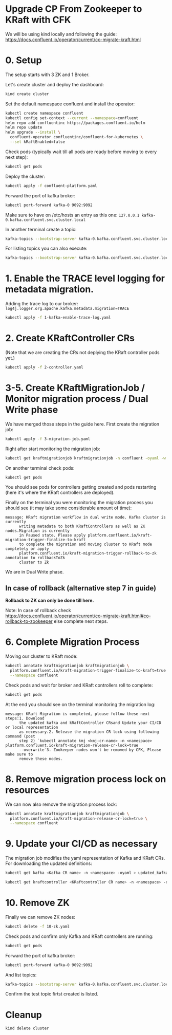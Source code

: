 # Upgrade CP From Zookeeper to KRaft with CFK

We will be using kind locally and following the guide: https://docs.confluent.io/operator/current/co-migrate-kraft.html 

# 0. Setup

The setup starts with 3 ZK and 1 Broker.

Let's create cluster and deploy the dashboard:

```bash
kind create cluster
```

Set the default namespace confluent and install the operator:

```bash
kubectl create namespace confluent
kubectl config set-context --current --namespace=confluent
helm repo add confluentinc https://packages.confluent.io/helm
helm repo update
helm upgrade --install \
  confluent-operator confluentinc/confluent-for-kubernetes \
  --set kRaftEnabled=false
```

Check pods (typically wait till all pods are ready before moving to every next step):

```bash
kubectl get pods
```

Deploy the cluster:

```bash
kubectl apply -f confluent-platform.yaml
```

Forward the port of kafka broker:

```bash
kubectl port-forward kafka-0 9092:9092
```

Make sure to have on /etc/hosts an entry as this one: 
`127.0.0.1 kafka-0.kafka.confluent.svc.cluster.local`

In another terminal create a topic:

```bash
kafka-topics --bootstrap-server kafka-0.kafka.confluent.svc.cluster.local:9092 --topic test --create --partitions 1 --replication-factor 1
```

For listing topics you can also execute:

```bash
kafka-topics --bootstrap-server kafka-0.kafka.confluent.svc.cluster.local:9092 --list
```

# 1. Enable the TRACE level logging for metadata migration.

Adding the trace log to our broker:
`log4j.logger.org.apache.kafka.metadata.migration=TRACE`

```bash
kubectl apply -f 1-kafka-enable-trace-log.yaml
```

# 2. Create KRaftController CRs

(Note that we are creating the CRs not deplying the KRaft controller pods yet.)

```bash
kubectl apply -f 2-controller.yaml
```

# 3-5. Create KRaftMigrationJob / Monitor migration process / Dual Write phase

We have merged those steps in the guide here. First create the migration job:

```bash
kubectl apply -f 3-migration-job.yaml
```

Right after start monitoring the migration job:

```bash
kubectl get kraftmigrationjob kraftmigrationjob -n confluent -oyaml -w
```

On another terminal check pods:

```bash
kubectl get pods
```

You should see pods for controllers getting created and pods restarting (here it's where the KRaft controllers are deployed).

Finally on the terminal you were monitoring the migration process you should see (it may take some considerable amount of time):

```
message: KRaft migration workflow in dual write mode. Kafka cluster is currently
      writing metadata to both KRaftControllers as well as ZK nodes.Migration is currently
      in Paused state. Please apply platform.confluent.io/kraft-migration-trigger-finalize-to-kraft
      to complete the migration and moving cluster to KRaft mode completely or apply
      platform.confluent.io/kraft-migration-trigger-rollback-to-zk annotation to rollbackToZk
      cluster to Zk
```

We are in Dual Write phase. 

## In case of rollback (alternative step 7 in guide)

**Rollback to ZK can only be done till here.**

Note: In case of rollback check https://docs.confluent.io/operator/current/co-migrate-kraft.html#co-rollback-to-zookeeper else complete next steps.

# 6. Complete Migration Process

Moving our cluster to KRaft mode:

```bash
kubectl annotate kraftmigrationjob kraftmigrationjob \
  platform.confluent.io/kraft-migration-trigger-finalize-to-kraft=true \
  --namespace confluent
```

Check pods and wait for broker and KRaft controllers roll to complete:

```bash
kubectl get pods
```

At the end you should see on the terminal monitoring the migration log:

```
message: KRaft Migration is completed, please follow these next steps:1. Download
      the updated kafka and kRaftController CRsand Update your CI/CD or local representation
      as necessary.2. Release the migration CR lock using following command (post
      step 2) `kubectl annotate kmj <kmj-cr-name> -n <namespace> platform.confluent.io/kraft-migration-release-cr-lock=true
      --overwrite`3. Zookeeper nodes won't be removed by CFK, Please make sure to
      remove these nodes.
```

# 8. Remove migration process lock on resources

We can now also remove the migration process lock:

```bash
kubectl annotate kraftmigrationjob kraftmigrationjob \
  platform.confluent.io/kraft-migration-release-cr-lock=true \
  --namespace confluent
```

# 9. Update your CI/CD as necessary

The migration job modifies the yaml representation of Kafka and KRaft CRs. For downloading the updated definitions:

```bash
kubectl get kafka <Kafka CR name> -n <namespace> -oyaml > updated_kafka.yaml

kubectl get kraftcontroller <KRaftcontroller CR name> -n <namespace> -oyaml > updated_kraftcontroller.yaml
```

# 10. Remove ZK

Finally we can remove ZK nodes:

```bash
kubectl delete -f 10-zk.yaml
```

Check pods and confirm only Kafka and KRaft controllers are running:

```bash
kubectl get pods
```

Forward the port of kafka broker:

```bash
kubectl port-forward kafka-0 9092:9092
```

And list topics:

```bash
kafka-topics --bootstrap-server kafka-0.kafka.confluent.svc.cluster.local:9092 --list
```

Confirm the test topic firtst created is listed.

# Cleanup

```bash
kind delete cluster
```